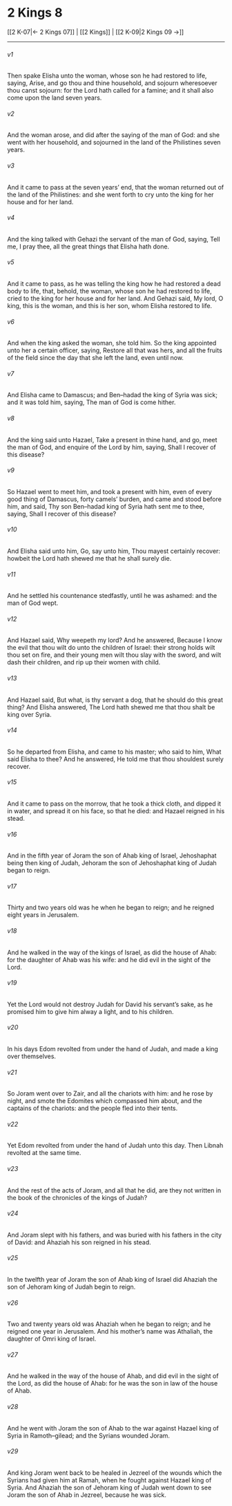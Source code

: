 # 2 Kings 8

[[2 K-07|← 2 Kings 07]] | [[2 Kings]] | [[2 K-09|2 Kings 09 →]]
***

###### v1
Then spake Elisha unto the woman, whose son he had restored to life, saying, Arise, and go thou and thine household, and sojourn wheresoever thou canst sojourn: for the Lord hath called for a famine; and it shall also come upon the land seven years.
###### v2
And the woman arose, and did after the saying of the man of God: and she went with her household, and sojourned in the land of the Philistines seven years.
###### v3
And it came to pass at the seven years’ end, that the woman returned out of the land of the Philistines: and she went forth to cry unto the king for her house and for her land.
###### v4
And the king talked with Gehazi the servant of the man of God, saying, Tell me, I pray thee, all the great things that Elisha hath done.
###### v5
And it came to pass, as he was telling the king how he had restored a dead body to life, that, behold, the woman, whose son he had restored to life, cried to the king for her house and for her land. And Gehazi said, My lord, O king, this is the woman, and this is her son, whom Elisha restored to life.
###### v6
And when the king asked the woman, she told him. So the king appointed unto her a certain officer, saying, Restore all that was hers, and all the fruits of the field since the day that she left the land, even until now.
###### v7
And Elisha came to Damascus; and Ben–hadad the king of Syria was sick; and it was told him, saying, The man of God is come hither.
###### v8
And the king said unto Hazael, Take a present in thine hand, and go, meet the man of God, and enquire of the Lord by him, saying, Shall I recover of this disease?
###### v9
So Hazael went to meet him, and took a present with him, even of every good thing of Damascus, forty camels’ burden, and came and stood before him, and said, Thy son Ben–hadad king of Syria hath sent me to thee, saying, Shall I recover of this disease?
###### v10
And Elisha said unto him, Go, say unto him, Thou mayest certainly recover: howbeit the Lord hath shewed me that he shall surely die.
###### v11
And he settled his countenance stedfastly, until he was ashamed: and the man of God wept.
###### v12
And Hazael said, Why weepeth my lord? And he answered, Because I know the evil that thou wilt do unto the children of Israel: their strong holds wilt thou set on fire, and their young men wilt thou slay with the sword, and wilt dash their children, and rip up their women with child.
###### v13
And Hazael said, But what, is thy servant a dog, that he should do this great thing? And Elisha answered, The Lord hath shewed me that thou shalt be king over Syria.
###### v14
So he departed from Elisha, and came to his master; who said to him, What said Elisha to thee? And he answered, He told me that thou shouldest surely recover.
###### v15
And it came to pass on the morrow, that he took a thick cloth, and dipped it in water, and spread it on his face, so that he died: and Hazael reigned in his stead.
###### v16
And in the fifth year of Joram the son of Ahab king of Israel, Jehoshaphat being then king of Judah, Jehoram the son of Jehoshaphat king of Judah began to reign.
###### v17
Thirty and two years old was he when he began to reign; and he reigned eight years in Jerusalem.
###### v18
And he walked in the way of the kings of Israel, as did the house of Ahab: for the daughter of Ahab was his wife: and he did evil in the sight of the Lord.
###### v19
Yet the Lord would not destroy Judah for David his servant’s sake, as he promised him to give him alway a light, and to his children.
###### v20
In his days Edom revolted from under the hand of Judah, and made a king over themselves.
###### v21
So Joram went over to Zair, and all the chariots with him: and he rose by night, and smote the Edomites which compassed him about, and the captains of the chariots: and the people fled into their tents.
###### v22
Yet Edom revolted from under the hand of Judah unto this day. Then Libnah revolted at the same time.
###### v23
And the rest of the acts of Joram, and all that he did, are they not written in the book of the chronicles of the kings of Judah?
###### v24
And Joram slept with his fathers, and was buried with his fathers in the city of David: and Ahaziah his son reigned in his stead.
###### v25
In the twelfth year of Joram the son of Ahab king of Israel did Ahaziah the son of Jehoram king of Judah begin to reign.
###### v26
Two and twenty years old was Ahaziah when he began to reign; and he reigned one year in Jerusalem. And his mother’s name was Athaliah, the daughter of Omri king of Israel.
###### v27
And he walked in the way of the house of Ahab, and did evil in the sight of the Lord, as did the house of Ahab: for he was the son in law of the house of Ahab.
###### v28
And he went with Joram the son of Ahab to the war against Hazael king of Syria in Ramoth–gilead; and the Syrians wounded Joram.
###### v29
And king Joram went back to be healed in Jezreel of the wounds which the Syrians had given him at Ramah, when he fought against Hazael king of Syria. And Ahaziah the son of Jehoram king of Judah went down to see Joram the son of Ahab in Jezreel, because he was sick. 
